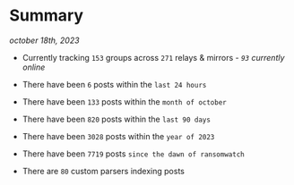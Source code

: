 
# Summary
_october 18th, 2023_

- Currently tracking `153` groups across `271` relays & mirrors - _`93` currently online_

- There have been `6` posts within the `last 24 hours`

- There have been `133` posts within the `month of october`

- There have been `820` posts within the `last 90 days`

- There have been `3028` posts within the `year of 2023`

- There have been `7719` posts `since the dawn of ransomwatch`

- There are `80` custom parsers indexing posts
